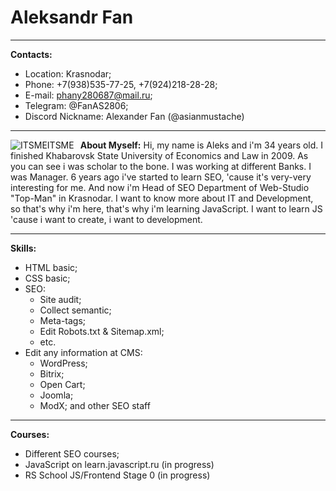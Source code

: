 # Aleksandr Fan
___
**Contacts:** 
  * Location: Krasnodar;
  * Phone: +7(938)535-77-25, +7(924)218-28-28;
  * E-mail: phany280687@mail.ru;
  * Telegram: @FanAS2806;
  * Discord Nickname: Alexander Fan (@asianmustache)
   
---
  <img src="https://avatars.githubusercontent.com/u/82396015?s=400&u=26b02992258bebdb60e3387ad4125fd90de0e074&v=4" alt="ITSMEITSME" style="float: left; margin-right: 10px">
  
   **About Myself:** 
   Hi, my name is Aleks and i'm 34 years old. I finished Khabarovsk State University of Economics and Law in 2009. 
   As you can see i was scholar to the bone. I was working at different Banks. I was Manager.
   6 years ago i've started to learn SEO, 'cause it's very-very interesting for me.  And now i'm Head of SEO Department of Web-Studio "Top-Man" in Krasnodar. 
   I want to know more about IT and Development, so that's why i'm here, that's why i'm learning JavaScript.
   I want to learn JS 'cause i want to create, i want to development.
   ***
**Skills:**
 * HTML basic;
 * CSS basic;
 * SEO:
    * Site audit;
    * Collect semantic;
    * Meta-tags;
    * Edit Robots.txt & Sitemap.xml;
    * etc.
* Edit any information at CMS:
    * WordPress;
    * Bitrix;
    * Open Cart;
    * Joomla;
    * ModX;
and other SEO staff
---
**Courses:**
 * Different SEO courses;
 * JavaScript on learn.javascript.ru (in progress)
* RS School JS/Frontend Stage 0 (in progress)
